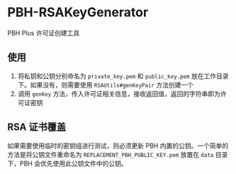 # PBH-RSAKeyGenerator

PBH Plus 许可证创建工具

## 使用

1. 将私钥和公钥分别命名为 `private_key.pem` 和 `public_key.pem` 放在工作目录下。如果没有，则需要使用 `RSAUtils#genKeyPair` 方法创建一个
2. 调用 `genKey` 方法，传入许可证相关信息，接收返回值，返回的字符串即为许可证密钥

## RSA 证书覆盖

如果需要使用临时的密钥组进行测试，则必须更新 PBH 内置的公钥。一个简单的方法是将公钥文件重命名为 `REPLACEMENT_PBH_PUBLIC_KEY.pem` 放置在 `data` 目录下，PBH 会优先使用此公钥文件中的公钥。

